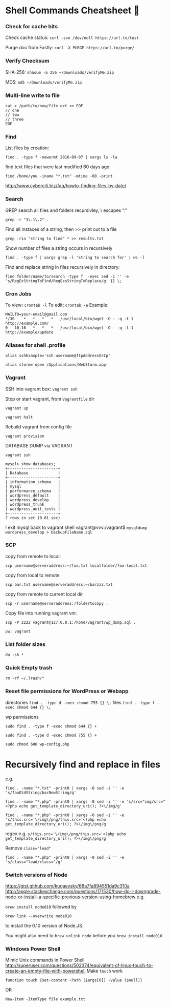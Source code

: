 # Shell Commands Cheatsheet 🐢

### Check for cache hits

Check cache status: `curl -svo /dev/null https://url.to/test`

Purge doc from Fastly: `curl -X PURGE https://url.to/purge/`

### Verify Checksum

SHA-256: `shasum -a 256 ~/Downloads/verifyMe.zip`

MD5: `md5 ~/Downloads/verifyMe.zip`

### Multi-line write to file

```
cat > /path/to/new/file.ext << EOF
// one
// two
// three
EOF
```

### Find
List files by creation:

`find . -type f -newermt 2016-09-07 | xargs ls -la`

find text files that were last modified 60 days ago:

`find /home/you -iname "*.txt" -mtime -60 -print`

http://www.cyberciti.biz/faq/howto-finding-files-by-date/

### Search
GREP
search all files and folders recursivley, \ escapes “.”

`grep -r "3\.1\.2" .`

Find all instaces of a string, then >> print out to a file

`grep -rin "string to find" * >> results.txt`

Show number of files a string occurs in recursively

`find . -type f | xargs grep -l 'string to search for' | wc -l`

Find and replace string in files recursively in directory:

`find folder/name/to/search -type f  -exec sed -i '' -e 's/RegExStringToFind/RegExsStringToReplace/g' {} \;`

### Cron Jobs
To view:
`crontab -l`
To edit:
`crontab -e`
Example:
```
MAILTO=your-email@gmail.com
*/30	*	*	*	*	/usr/local/bin/wget -O - -q -t 1 http://example.com/
0	10,16	*	*	*	/usr/local/bin/wget -O - -q -t 1 http://example/update
```

### Aliases for shell .profile

`alias sshExample='ssh username@ftpAddressOrIp'`

`alias storm='open /Applications/WebStorm.app'`

### Vagrant
SSH into vagrant box:
`vagrant ssh`

Stop or start vagrant, from `Vagrantfile` dir

`vagrant up`

`vagrant halt`

Rebuild vagrant from config file

`vagrant provision`

DATABASE DUMP via VAGRANT

`vagrant ssh`

```
mysql> show databases;
+----------------------+
| Database             |
+----------------------+
| information_schema   |
| mysql                |
| performance_schema   |
| wordpress_default    |
| wordpress_develop    |
| wordpress_trunk      |
| wordpress_unit_tests |
+----------------------+
7 rows in set (0.01 sec)
```

! exit mysql back to vagrant shell
vagrant@vvv:/vagrant$ `mysqldump wordpress_develop > backupFileName.sql`

### SCP
copy from remote to local:

`scp username@serveraddress:~/foo.txt localfolder/foo-local.txt`

copy from local to remote

`scp bar.txt username@serveraddress:~/barzzz.txt`

copy from remote to current local dir

`scp -r username@serveraddress:/foldertocopy .`

Copy file into running vagrant vm:

`scp -P 2222 vagrant@127.0.0.1:/home/vagrant/wp_dump.sql .`

`pw: vagrant`

### List folder sizes
`du -sh *`

### Quick Empty trash
`rm -rf ~/.Trash/*`

### Reset file permissions for WordPress or Webapp
directories
`find . -type d -exec chmod 755 {} \;`
files
`find . -type f -exec chmod 644 {} \;`

wp permissions

`sudo find . -type f -exec chmod 644 {} +`

`sudo find . -type d -exec chmod 755 {} +`

`sudo chmod 600 wp-config.php`

# Recursively find and replace in files 
e.g.

`find . -name "*.txt" -print0 | xargs -0 sed -i '' -e 's/fooOldString/barNewString/g'`

`find . -name "*.php" -print0 | xargs -0 sed -i '' -e 's/src="img/src="<?php echo get_template_directory_uri(); ?>\/img/g'`

`find . -name "*.php" -print0 | xargs -0 sed -i '' -e 's/this.src='\/img\/png/this.src='<?php echo get_template_directory_uri(); ?>\/img\/png/g'`

regex e.g. `s/this.src='\/img\/png/this.src='<?php echo get_template_directory_uri(); ?>\/img\/png/g`

Remove `class="lead"`

`find . -name "*.php" -print0 | xargs -0 sed -i '' -e 's/class="lead/class="/g'`

### Switch versions of Node
https://gist.github.com/kugaevsky/68a7fa894551da9c310a
http://apple.stackexchange.com/questions/171530/how-do-i-downgrade-node-or-install-a-specific-previous-version-using-homebrew
e.g.

`brew install node010` followed by 

`brew link --overwrite node010`

to install the 0.10 version of Node.JS.
  	 	
You might also need to `brew unlink node`
before you `brew install node010`

### Windows Power Shell
Mimic Unix commands in Power Shell
http://superuser.com/questions/502374/equivalent-of-linux-touch-to-create-an-empty-file-with-powershell
Make `touch` work

`function touch {set-content -Path ($args[0]) -Value ($null)}`

OR

`New-Item -ItemType file example.txt`
